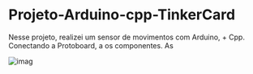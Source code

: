 # Projeto-Arduino-cpp-TinkerCard
 
  Nesse projeto, realizei um sensor de movimentos com Arduino, + Cpp. Conectando a Protoboard, a os componentes. As
  
![imag](https://github.com/user-attachments/assets/a318b6ee-bb10-40b8-add4-95fb8471fec1)
